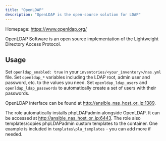 ```yaml
---
title: "OpenLDAP"
description: "OpenLDAP is the open-source solution for LDAP"
---
```


Homepage: <https://www.openldap.org/>

OpenLDAP Software is an open source implementation of the Lightweight Directory Access Protocol.

## Usage

Set `openldap_enabled: true` in your `inventories/<your_inventory>/nas.yml` file.
Set `openldap_*` variables including the LDAP root, admin user and password, etc. to the values you need.
Set `openldap_ldap_users` and `openldap_ldap_passwords` to automatically create a set of users with their passwords.

OpenLDAP interface can be found at <http://ansible_nas_host_or_ip:1389>.

The role automatically installs phpLDAPadmin alongside OpenLDAP. It can be accessed at <http://ansible_nas_host_or_ip:6443>.
The role also templates/copies phpLDAPadmin custom templates to the container. One example is included in `templates\pla_templates` - you can add more if needed.
